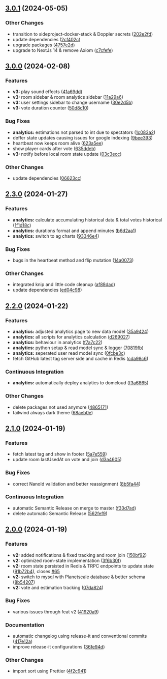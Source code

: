

## [3.0.1](https://github.com/jkrumm/free-planning-poker/compare/3.0.0...3.0.1) (2024-05-05)


### Other Changes

* transition to sideproject-docker-stack & Doppler secrets ([202e2fd](https://github.com/jkrumm/free-planning-poker/commit/202e2fd4eb117b65701a36794f3fcc716b753fe7))
* update dependencies ([2cf402c](https://github.com/jkrumm/free-planning-poker/commit/2cf402c228481ad3792d037ce6547912d48462d8))
* upgrade packages ([4757e2d](https://github.com/jkrumm/free-planning-poker/commit/4757e2d74c51dfd4c05ada1654a0433cb48b0fce))
* upgrade to NextJs 14 & remove Axiom ([c7cfefe](https://github.com/jkrumm/free-planning-poker/commit/c7cfefe651140a4400afc23a7dd34c36f44b809b))

## [3.0.0](https://github.com/jkrumm/free-planning-poker/compare/2.3.0...3.0.0) (2024-02-08)


### Features

* **v3:** play sound effects ([41a69dd](https://github.com/jkrumm/free-planning-poker/commit/41a69dd8f27b9e1e8d0eddc719d00d8b0da26fbf))
* **v3:** room sidebar & room analytics sidebar ([11a29a6](https://github.com/jkrumm/free-planning-poker/commit/11a29a6de31343fec7585c9027717259e739661a))
* **v3:** user settings sidebar to change username ([30e2d5b](https://github.com/jkrumm/free-planning-poker/commit/30e2d5be3f2a001192d9e676b0949fa47b6029d4))
* **v3:** vote duration counter ([50d8c10](https://github.com/jkrumm/free-planning-poker/commit/50d8c10e575dbd14255f66187c881c28cc59ec6a))


### Bug Fixes

* **analytics:** estimations not parsed to int due to spectators ([1c083a2](https://github.com/jkrumm/free-planning-poker/commit/1c083a2cf8b207f0ee48dc00ae1f519027f2887b))
* deffer state updates causing issues for google indexing ([9bee393](https://github.com/jkrumm/free-planning-poker/commit/9bee3932708e70b20a5b68e9150a4d0991d274d2))
* heartbeat now keeps room alive ([623a5ee](https://github.com/jkrumm/free-planning-poker/commit/623a5ee10761dd0ac4f47fed7adfe719161b9071))
* show player cards after vote ([635ddeb](https://github.com/jkrumm/free-planning-poker/commit/635ddebaf999dca7e5e92e905fa9aecbb1976dad))
* **v3:** notify before local room state update ([03c3ecc](https://github.com/jkrumm/free-planning-poker/commit/03c3ecc184183f29d1c93725773e3d718c0c72ec))


### Other Changes

* update dependencies ([06623cc](https://github.com/jkrumm/free-planning-poker/commit/06623cc03fdda6fe588889df09faf49fea247f47))

## [2.3.0](https://github.com/jkrumm/free-planning-poker/compare/2.2.0...2.3.0) (2024-01-27)


### Features

* **analytics:** calculate accumulating historical data & total votes historical ([1f1d18c](https://github.com/jkrumm/free-planning-poker/commit/1f1d18ca26994b1ff58ec0bb15f8583a5acb0838))
* **analytics:** durations format and append minutes ([b6d2aa1](https://github.com/jkrumm/free-planning-poker/commit/b6d2aa1387ee71e2cb017d793a97ad6c43b7e672))
* **analytics:** switch to ag charts ([93346e4](https://github.com/jkrumm/free-planning-poker/commit/93346e4d0cc89e744728d7611716a1ee4be5dedc))


### Bug Fixes

* bugs in the heartbeat method and flip mutation ([14a0073](https://github.com/jkrumm/free-planning-poker/commit/14a0073a088bf24e4bc86962e739fdf6a3554d04))


### Other Changes

* integrated knip and little code cleanup ([af88dad](https://github.com/jkrumm/free-planning-poker/commit/af88dade5bf3c66394a25f6e46587479b8b257ec))
* update dependencies ([ed04c98](https://github.com/jkrumm/free-planning-poker/commit/ed04c98a9c25e3d9f1c4e1a738106f1010aed1bc))

## [2.2.0](https://github.com/jkrumm/free-planning-poker/compare/2.1.0...2.2.0) (2024-01-22)


### Features

* **analytics:** adjusted analytics page to new data model ([35a9424](https://github.com/jkrumm/free-planning-poker/commit/35a942453f51f4856e449f11a063a648e97df231))
* **analytics:** all scripts for analytics calculation ([d269027](https://github.com/jkrumm/free-planning-poker/commit/d26902715e92ffaa038dc607daa19cd5479fa60e))
* **analytics:** behaviour in analytics ([f7a7c22](https://github.com/jkrumm/free-planning-poker/commit/f7a7c22f93ba6f437298f0bcb9abfb5d496b1b5b))
* **analytics:** python setup & read model sync & logger ([70819fb](https://github.com/jkrumm/free-planning-poker/commit/70819fbef9fc24e3f51222f25f6c371150aa8327))
* **analytics:** seperated user read model sync ([0fcbe3c](https://github.com/jkrumm/free-planning-poker/commit/0fcbe3cf8acbbd81e1a5c6726c46cabbd9df398b))
* fetch GitHub latest tag server side and cache in Redis ([cda98c6](https://github.com/jkrumm/free-planning-poker/commit/cda98c6881f2697473362832365835b6e02762b9))


### Continuous Integration

* **analytics:** automatically deploy analytics to domcloud ([f3a6865](https://github.com/jkrumm/free-planning-poker/commit/f3a6865fbabada65cc9d4ce807227831e0d547ad))


### Other Changes

* delete packages not used anymore ([4865171](https://github.com/jkrumm/free-planning-poker/commit/48651717e78b5da0d853c01354b4cfe8fc0bc3e9))
* tailwind always dark theme ([68aeb0e](https://github.com/jkrumm/free-planning-poker/commit/68aeb0edfd68836320a6e2a94ea71a79039e259d))

## [2.1.0](https://github.com/jkrumm/free-planning-poker/compare/2.0.0...2.1.0) (2024-01-19)


### Features

* fetch latest tag and show in footer ([5a7e559](https://github.com/jkrumm/free-planning-poker/commit/5a7e5594dfc63e40641272b28c40657226cc3ba3))
* update room lastUsedAt on vote and join ([d3a4605](https://github.com/jkrumm/free-planning-poker/commit/d3a460532ec6bd7cf2477c36954950cfb4947d5c))


### Bug Fixes

* correct NanoId validation and better reassignment ([8b5fa44](https://github.com/jkrumm/free-planning-poker/commit/8b5fa444b93317d8e9b973811bb8663c7d52615d))


### Continuous Integration

* automatic Semantic Release on merge to master ([f33d7ad](https://github.com/jkrumm/free-planning-poker/commit/f33d7adec368cef9423674cb5ca86fb1ce620329))
* delete automatic Semantic Release ([562fef9](https://github.com/jkrumm/free-planning-poker/commit/562fef93946771c4fa718da17cd3dd65a74297d9))

## [2.0.0](https://github.com/jkrumm/free-planning-poker/compare/1.0.0...2.0.0) (2024-01-19)


### Features

* **v2:** added notifications & fixed tracking and room join ([150bf92](https://github.com/jkrumm/free-planning-poker/commit/150bf92a55c41cbd84016be3c995529a23cc5768))
* **v2:** optimized room-state implementation ([3f6b30f](https://github.com/jkrumm/free-planning-poker/commit/3f6b30f05752c930afd03e9929aa735db893e7a7))
* **v2:** room state persisted in Redis & TRPC endpoints to update state ([91b72b4](https://github.com/jkrumm/free-planning-poker/commit/91b72b4ca7c01240e54a30edb9593ae43a8565bf)), closes [#65](https://github.com/jkrumm/free-planning-poker/issues/65)
* **v2:** switch to mysql with Planetscale database & better schema ([8b54207](https://github.com/jkrumm/free-planning-poker/commit/8b54207560bf870ae058074893f2540d318e6f13))
* **v2:** vote and estimation tracking ([07da824](https://github.com/jkrumm/free-planning-poker/commit/07da824726f5a25c487c877f0c991f884923a780))


### Bug Fixes

* various issues through feat v2 ([41920a9](https://github.com/jkrumm/free-planning-poker/commit/41920a9363df09841e820f4440c8e086691b720c))


### Documentation

* automatic changelog using release-it and conventional commits ([417e12a](https://github.com/jkrumm/free-planning-poker/commit/417e12a2e40a8052ef5f9b8b9242975409697d63))
* improve release-it configurations ([36fe94d](https://github.com/jkrumm/free-planning-poker/commit/36fe94dcde8086179260c3f35cd25ee09c5de975))


### Other Changes

* import sort using Prettier ([4f2c941](https://github.com/jkrumm/free-planning-poker/commit/4f2c9410db67a40b165acf1f992c4a066a270e9d))
